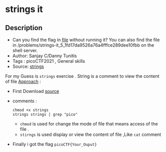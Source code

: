 # strings it

## Description
- Can you find the flag in [file](./strings) without running it? You can also find the file in /problems/strings-it_5_1fd17da9526a76a4fffce289dee10fbb on the shell server.
- Author: Sanjay C/Danny Tunitis
- Tags  : picoCTF2021 , General skills
- Source: [strings](./strings)

For my Guess is `strings` exercise . String is a comment to view the content of file 
<ins>Approach</ins> :
- First Download [source](./strings)
- comments :
  ```
  chmod +x strings
  strings strings | grep "pico"
  ```
  - `chmod` is used for change the mode of file that means access of the file .
  - `stirngs` is used display or view the content of file ,Like `cat` comment

- Finally i got the flag `picoCTF{Your_Ouput}`
